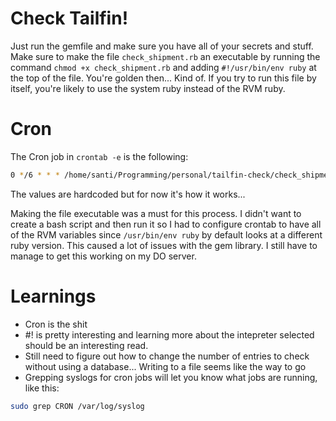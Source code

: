# Check Tailfin!
Just run the gemfile and make sure you have all of your secrets and stuff.
Make sure to make the file `check_shipment.rb` an executable by running the command `chmod +x check_shipment.rb` and adding
`#!/usr/bin/env ruby` at the top of the file. You're golden then... Kind of. If you try to run this file by itself, you're likely to use
the system ruby instead of the RVM ruby.

# Cron
The Cron job in `crontab -e` is the following:
```bash
0 */6 * * * /home/santi/Programming/personal/tailfin-check/check_shipment.rb 1> /dev/null 2> /home/santi/Programming/personal/tailfin-check/cron_error.err
```
The values are hardcoded but for now it's how it works...

Making the file executable was a must for this process. I didn't want to create a bash script and then run it so I had to configure crontab to have
all of the RVM variables since `/usr/bin/env ruby` by default looks at a different ruby version.
This caused a lot of issues with the gem library. I still have to manage to get this working on my DO server.

# Learnings
- Cron is the shit
- #! is pretty interesting and learning more about the intepreter selected should be an interesting read.
- Still need to figure out how to change the number of entries to check without using a database... Writing to a file seems like the way to go
- Grepping syslogs for cron jobs will let you know what jobs are running, like this:
```bash
sudo grep CRON /var/log/syslog 
```
